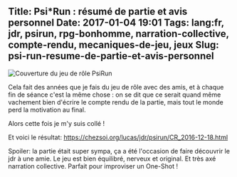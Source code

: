 Title: Psi*Run : résumé de partie et avis personnel
Date: 2017-01-04 19:01
Tags: lang:fr, jdr, psirun, rpg-bonhomme, narration-collective, compte-rendu, mecaniques-de-jeu, jeux
Slug: psi-run-resume-de-partie-et-avis-personnel
---
<img alt="Couverture du jeu de rôle PsiRun" src="images/2017/01/psirun-couverture.png">

Cela fait des années que je fais du jeu de rôle avec des amis, et à chaque fin de séance c'est la même chose :
on se dit que ce serait quand même vachement bien d'écrire le compte rendu de la partie, mais tout le monde perd la motivation au final.

Alors cette fois je m'y suis collé !

Et voici le résultat:
<https://chezsoi.org/lucas/jdr/psirun/CR_2016-12-18.html>

Spoiler: la partie était super sympa, ça a été l'occasion de faire découvrir le jdr à une amie. Le jeu est bien équilibré, nerveux et original.
Et très axé narration collective. Parfait pour improviser un One-Shot !
